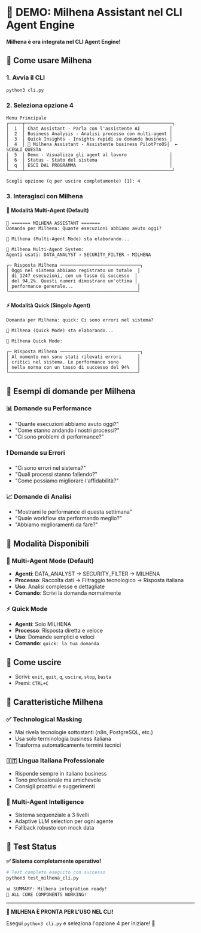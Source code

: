 # 🤖 DEMO: Milhena Assistant nel CLI Agent Engine

**Milhena è ora integrata nel CLI Agent Engine!**

## 🚀 Come usare Milhena

### 1. Avvia il CLI
```bash
python3 cli.py
```

### 2. Seleziona opzione 4
```
Menu Principale
┌─────┬───────────────────────────────────────────────────────┐
│  1  │ Chat Assistant - Parla con l'assistente AI           │
│  2  │ Business Analysis - Analisi processo con multi-agent │
│  3  │ Quick Insights - Insights rapidi su domande business │
│  4  │ 🤖 Milhena Assistant - Assistente business PilotProOS│  ← SCEGLI QUESTA
│  5  │ Demo - Visualizza gli agent al lavoro                │
│  6  │ Status - Stato del sistema                           │
│  q  │ ESCI DAL PROGRAMMA                                   │
└─────┴───────────────────────────────────────────────────────┘

Scegli opzione (q per uscire completamente) [1]: 4
```

### 3. Interagisci con Milhena

#### 🔸 Modalità Multi-Agent (Default)
```
🤖 ======= MILHENA ASSISTANT =======
Domanda per Milhena: Quante esecuzioni abbiamo avuto oggi?

🤖 Milhena (Multi-Agent Mode) sta elaborando...

🤖 Milhena Multi-Agent System:
Agenti usati: DATA_ANALYST → SECURITY_FILTER → MILHENA

┌─ Risposta Milhena ──────────────────────────────┐
│ Oggi nel sistema abbiamo registrato un totale  │
│ di 1247 esecuzioni, con un tasso di successo  │
│ del 94,2%. Questi numeri dimostrano un'ottima │
│ performance generale...                        │
└────────────────────────────────────────────────┘
```

#### ⚡ Modalità Quick (Singolo Agent)
```
Domanda per Milhena: quick: Ci sono errori nel sistema?

🤖 Milhena (Quick Mode) sta elaborando...

🤖 Milhena Quick Mode:

┌─ Risposta Milhena ──────────────────────────────┐
│ Al momento non sono stati rilevati errori      │
│ critici nel sistema. Le performance sono       │
│ nella norma con un tasso di successo del 94%   │
└────────────────────────────────────────────────┘
```

## 🎯 Esempi di domande per Milhena

### 📊 Domande su Performance
- "Quante esecuzioni abbiamo avuto oggi?"
- "Come stanno andando i nostri processi?"
- "Ci sono problemi di performance?"

### ❗ Domande su Errori
- "Ci sono errori nel sistema?"
- "Quali processi stanno fallendo?"
- "Come possiamo migliorare l'affidabilità?"

### 📈 Domande di Analisi
- "Mostrami le performance di questa settimana"
- "Quale workflow sta performando meglio?"
- "Abbiamo miglioramenti da fare?"

## 🔄 Modalità Disponibili

### 🔸 **Multi-Agent Mode (Default)**
- **Agenti**: DATA_ANALYST → SECURITY_FILTER → MILHENA
- **Processo**: Raccolta dati → Filtraggio tecnologico → Risposta italiana
- **Uso**: Analisi complesse e dettagliate
- **Comando**: Scrivi la domanda normalmente

### ⚡ **Quick Mode**
- **Agenti**: Solo MILHENA
- **Processo**: Risposta diretta e veloce
- **Uso**: Domande semplici e veloci
- **Comando**: `quick: la tua domanda`

## 🚪 Come uscire
- Scrivi: `exit`, `quit`, `q`, `uscire`, `stop`, `basta`
- Premi: `CTRL+C`

## 🎯 Caratteristiche Milhena

### ✅ **Technological Masking**
- Mai rivela tecnologie sottostanti (n8n, PostgreSQL, etc.)
- Usa solo terminologia business italiana
- Trasforma automaticamente termini tecnici

### 🇮🇹 **Lingua Italiana Professionale**
- Risponde sempre in italiano business
- Tono professionale ma amichevole
- Consigli proattivi e suggerimenti

### 🤖 **Multi-Agent Intelligence**
- Sistema sequenziale a 3 livelli
- Adaptive LLM selection per ogni agente
- Fallback robusto con mock data

## 🧪 Test Status

**✅ Sistema completamente operativo!**

```bash
# Test completo eseguito con successo
python3 test_milhena_cli.py

📊 SUMMARY: Milhena integration ready!
🎉 ALL CORE COMPONENTS WORKING!
```

---

**🚀 MILHENA È PRONTA PER L'USO NEL CLI!**

Esegui `python3 cli.py` e seleziona l'opzione 4 per iniziare! 🎉